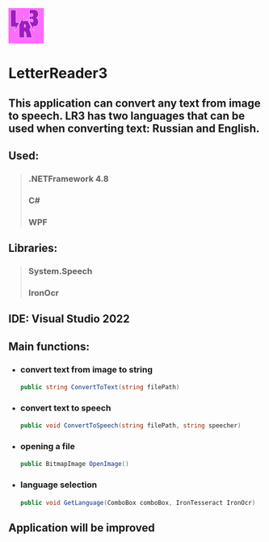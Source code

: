 
<p align="left">
<img src="https://github.com/IlyaOvchinnikov-0/LetterReader3/blob/main/LetterReader3/Icon/iconLR3.png" width="70" />
</p>

# LetterReader3

## This application can convert any text from image to speech. LR3 has two languages that can be used when converting text: Russian and English.

## Used: 
> ### .NETFramework 4.8
> ### C#
> ### WPF
## Libraries: 
> ### System.Speech
> ### IronOcr
## IDE: Visual Studio 2022
## Main functions: 
* ### convert text from image to string
    ```cs
    public string ConvertToText(string filePath)
    ```
* ### convert text to speech
    ```cs
    public void ConvertToSpeech(string filePath, string speecher)
    ```
* ### opening a file
    ```cs
    public BitmapImage OpenImage()
    ```
* ### language selection
    ```cs
    public void GetLanguage(ComboBox comboBox, IronTesseract IronOcr)
    ```
## Application will be improved
